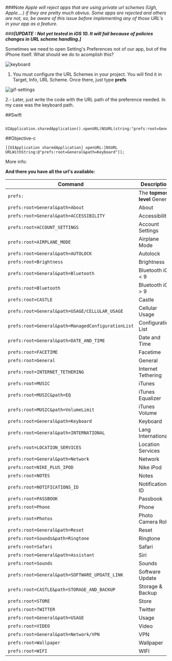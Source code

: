 ###Note 
_Apple will reject apps that are using private url schemes (Ugh, Apple....) if they are pretty much obvius. Some apps are rejected and others are not, so, be aware of this issue before implementing any of those URL's in your app as a feature._

###***[UPDATE : Not yet tested in iOS 10. It will fail because of policies changes in URL scheme handling.]***


Sometimes we need to open Setting's Preferences not of our app, but of the iPhone itself. What should we do to acomplish this?



![keyboard](https://cloud.githubusercontent.com/assets/724536/9033179/41e2d7be-39c5-11e5-8c25-8d123923ae94.gif)


 1. You must configure the URL Schemes in your project. You will find it in Target, Info, URL Scheme. Once there, just type **prefs** 

![gif-settings](https://cloud.githubusercontent.com/assets/724536/9033051/567a347a-39c4-11e5-9885-1e26460beab3.gif)

 2.- Later, just write the code with the URL path of the preference needed. In my case was the keyboard path.

##Swift 
    
     UIApplication.sharedApplication().openURL(NSURL(string:"prefs:root=General&path=Keyboard")!)

##Objective-c

    [[UIApplication sharedApplication] openURL:[NSURL URLWithString:@"prefs:root=General&path=Keyboard"]];


More info:

**And there you have all the url's available:**
    
| Command | Description |
| --- | --- |
| `prefs:` | The **topmost level** General |
| `prefs:root=General&path=About` | About |
| `prefs:root=General&path=ACCESSIBILITY` | Accessibility |
| `prefs:root=ACCOUNT_SETTINGS` | Account Settings |
| `prefs:root=AIRPLANE_MODE` | Airplane Mode |
| `prefs:root=General&path=AUTOLOCK` | Autolock |
| `prefs:root=Brightness` | Brightness |
| `prefs:root=General&path=Bluetooth` | Bluetooth iOS < 9 |
| `prefs:root=Bluetooth` | Bluetooth iOS > 9 |
| `prefs:root=CASTLE` | Castle |
| `prefs:root=General&path=USAGE/CELLULAR_USAGE` | Cellular Usage |
| `prefs:root=General&path=ManagedConfigurationList` | Configuration List|
| `prefs:root=General&path=DATE_AND_TIME` | Date and Time |
| `prefs:root=FACETIME` | Facetime |
| `prefs:root=General` | General |
| `prefs:root=INTERNET_TETHERING` | Internet Tethering|
| `prefs:root=MUSIC` | iTunes |
| `prefs:root=MUSIC&path=EQ` | iTunes Equalizer|
| `prefs:root=MUSIC&path=VolumeLimit` | iTunes Volume |
| `prefs:root=General&path=Keyboard` | Keyboard |
| `prefs:root=General&path=INTERNATIONAL` | Lang International |
| `prefs:root=LOCATION_SERVICES` | Location Services |
| `prefs:root=General&path=Network` | Network|
| `prefs:root=NIKE_PLUS_IPOD` | Nike iPod |
| `prefs:root=NOTES` | Notes|
| `prefs:root=NOTIFICATIONS_ID` | Notifications ID |
| `prefs:root=PASSBOOK` | Passbook |
| `prefs:root=Phone` | Phone|
| `prefs:root=Photos` | Photo Camera Roll |
| `prefs:root=General&path=Reset` | Reset |
| `prefs:root=Sounds&path=Ringtone` | Ringtone|
| `prefs:root=Safari` | Safari |
| `prefs:root=General&path=Assistant` | Siri|
| `prefs:root=Sounds` | Sounds |
| `prefs:root=General&path=SOFTWARE_UPDATE_LINK` | Software Update|
| `prefs:root=CASTLE&path=STORAGE_AND_BACKUP` | Storage & Backup |
| `prefs:root=STORE` | Store |
| `prefs:root=TWITTER` | Twitter|
| `prefs:root=General&path=USAGE` | Usage |
| `prefs:root=VIDEO` | Video|
| `prefs:root=General&path=Network/VPN` | VPN |
| `prefs:root=Wallpaper` | Wallpaper|
| `prefs:root=WIFI` | WIFI |
